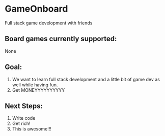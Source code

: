 # GameOnboard

Full stack game development with friends

## Board games currently supported:

None

## Goal:

1. We want to learn full stack development and a little bit of game dev as well while having fun.
2. Get MONEYYYYYYYYYY

## Next Steps:

1. Write code
2. Get rich!
3. This is awesome!!!
